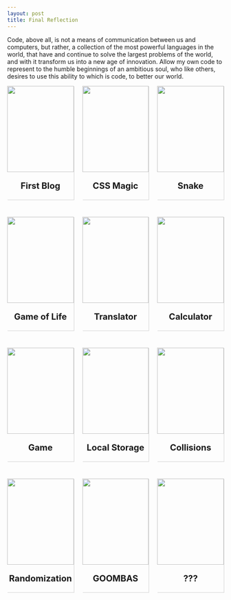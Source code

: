 ```yaml
---
layout: post
title: Final Reflection
---
```


<style>
  .container {
    transition: 0.15s;
    box-shadow: 1px 1px 1px rgba(0,0,0,0.15);
    width: 100%;
  }

  .container:hover {
    box-shadow: 5px 5px 5px rgba(0,0,0,0.15);
  }
  
  .project-information {
    text-align: center;
  }

  .project-name {
    font-size: 20px;
    font-weight: bold;
  }

  .project-date {
    font-size: 15px;
    color: grey;
    text-decoration: none;
  }

  .project-date:hover {
    text-decoration: none;
  }

.image {
  width: 100%;
  height: 200px;
}

.image img {
  width: 100%;
  height: 100%;
  object-fit: contain;
}

</style>

Code, above all, is not a means of communication between us and computers, but rather, a collection of the most powerful languages in the world, that have and continue to solve the largest problems of the world, and with it transform us into a new age of innovation. Allow my own code to represent to the humble beginnings of an ambitious soul, who like others, desires to use this ability to which is code, to better our world.



<div style="display: grid; grid-template-columns: 1fr 1fr 1fr; margin-bottom: 30px; column-gap: 20px; row-gap: 40px;">

  <!--Container 1 (FIRST BLOG)-->
  <div class="container">
    <!--Image-->
    <div class="image">
      <a href="{{site.baseurl}}//2023/08/24/tech-journey.html" target="_blank">
        <img src="{{site.baseurl}}/images/Portfolio/cyberaegis.jpg">
      </a>
    </div>
        <!--Project Information-->
        <div class="project-information">
          <p class="project-name">First Blog</p>
        </div>
  </div>

  <!--Container 2 (CSS MAGIC)-->
  <div class="container">
    <!--Image-->
    <div class="image">
      <a href="{{site.baseurl}}//2023/08/26/css-magic_IPYNB_2_.html" target="_blank">
        <img src="{{site.baseurl}}/images/Portfolio/css-magic.jpg">
      </a>
    </div>
        <!--Project Information-->
        <div class="project-information">
          <p class="project-name">CSS Magic</p>
        </div>
  </div>

  <!--Container 3 (SNAKE) -->
  <div class="container">
    <!--Image-->
    <div class="image">
      <a href="{{site.baseurl}}//2023/08/31/Snake.html" target="_blank">
        <img src="{{site.baseurl}}/images/Portfolio/snake.jpg">
      </a>
    </div>
        <!--Project Information-->
        <div class="project-information">
          <p class="project-name">Snake</p>
        </div>
  </div>

  <!--Container 4 (CONWAY GAME OF LIFE) -->
  <div class="container">
    <!--Image-->
    <div class="image">
      <a href="{{site.baseurl}}//2023/08/31/Game_Of_Life.html" target="_blank">
        <img src="{{site.baseurl}}/images/Portfolio/conway.gif">
      </a>
    </div>
        <!--Project Information-->
        <div class="project-information">
          <p class="project-name">Game of Life</p>
        </div>
  </div>

  <!--Container 5 (TRANSLATOR) -->
  <div class="container">
    <!--Image-->
    <div class="image">
      <a href="{{site.baseurl}}//2023/09/06/translator-magic_IPYNB_2_.html" target="_blank">
        <img src="{{site.baseurl}}/images/Portfolio/translator.png">
      </a>
    </div>
        <!--Project Information-->
        <div class="project-information">
          <p class="project-name">Translator</p>
        </div>
  </div>

  <!--Container 6 (CALCULATOR) -->
  <div class="container">
    <!--Image-->
    <div class="image">
      <a href="{{site.baseurl}}//2023/09/14/Calculator2.html" target="_blank">
        <img src="{{site.baseurl}}/images/Portfolio/calculator.jpg">
      </a>
    </div>
        <!--Project Information-->
        <div class="project-information">
          <p class="project-name">Calculator</p>
        </div>
  </div>

  <!--Container 7 (GAME) -->
  <div class="container">
    <!--Image-->
    <div class="image">
      <a href="https://justinq-dnhs.github.io/Game/" target="_blank">
        <img src="{{site.baseurl}}/images/Portfolio/game.png">
      </a>
    </div>
        <!--Project Information-->
        <div class="project-information">
          <p class="project-name">Game</p>
        </div>
  </div>

  <!--Container 8 (LOCAL STORAGE) -->
  <div class="container">
    <!--Image-->
    <div class="image">
      <a href="{{site.baseurl}}//blog/local-storage" target="_blank">
        <img src="{{site.baseurl}}/images/Portfolio/localstorage.jpg">
      </a>
    </div>
        <!--Project Information-->
        <div class="project-information">
          <p class="project-name">Local Storage</p>
        </div>
  </div>

  <!--Container 9 (COLLISIONS) -->
  <div class="container">
    <!--Image-->
    <div class="image">
      <a href="{{site.baseurl}}//2023/10/27/Collisions_IPYNB_2_.html" target="_blank">
        <img src="{{site.baseurl}}/images/Portfolio/collision.png">
      </a>
    </div>
        <!--Project Information-->
        <div class="project-information">
          <p class="project-name">Collisions</p>
        </div>
  </div>

  <!--Container 10 (RANDOMIZATION) -->
  <div class="container">
    <!--Image-->
    <div class="image">
      <a href="{{site.baseurl}}//2023/10/11/Randomization_IPYNB_2_.html" target="_blank">
        <img src="{{site.baseurl}}/images/Portfolio/coin-flip.jpg">
      </a>
    </div>
        <!--Project Information-->
        <div class="project-information">
          <p class="project-name">Randomization</p>
        </div>
  </div>

  <!--Container 11 (GOOMBAS) -->
  <div class="container">
    <!--Image-->
    <div class="image">
      <a href="https://nighthawkcoders.github.io/game_levels_mp/2024/01/08/CSSE-oop-game-levels2.html" target="_blank">
        <img src="{{site.baseurl}}/images/Portfolio/Goomba.PNG">
      </a>
    </div>
        <!--Project Information-->
        <div class="project-information">
          <p class="project-name">GOOMBAS</p>
        </div>
  </div>

  <!--Container 12 (???) -->
  <div class="container">
    <!--Image-->
    <div class="image">
      <a href="https://en.wikipedia.org/wiki/Question_mark" target="_blank">
        <img src="{{site.baseurl}}/images/Portfolio/question_mark.jpg">
      </a>
    </div>
        <!--Project Information-->
        <div class="project-information">
          <p class="project-name">???</p>
        </div>
  </div>

  
</div>
